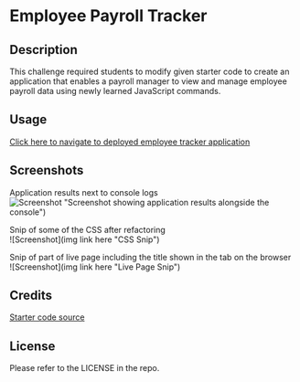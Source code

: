 # Employee Payroll Tracker

## Description

This challenge required students to modify given starter code to create an application that enables a payroll manager to view and manage employee payroll data using newly learned JavaScript commands.

## Usage

[Click here to navigate to deployed employee tracker application](https://macbetthh.github.io/employee_payment_tracker/)

## Screenshots
Application results next to console logs \
![Screenshot](https://github.com/macbetthh/employee_payment_tracker/blob/main/screenshots/EmployeeTracker%20_%20with%20console.png) "Screenshot showing application results alongside the console") 

Snip of some of the CSS after refactoring \
![Screenshot](img link here "CSS Snip") 

Snip of part of live page including the title shown in the tab on the browser \
![Screenshot](img link here "Live Page Snip") 

## Credits

[Starter code source](https://github.com/coding-boot-camp/curly-potato)

## License

Please refer to the LICENSE in the repo.
